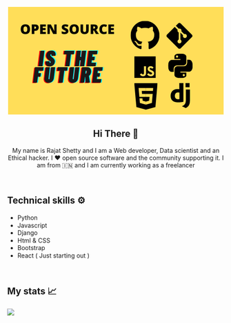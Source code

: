 <p align="center"><img src="opensource.png"></p>

<h2 align="center">Hi There 👋</h2>

<p align="center">My name is Rajat Shetty and I am a Web developer, Data scientist and an Ethical hacker. I ❤️ open source software and the community supporting it. I am from 🇮🇳 and I am currently working as a freelancer
</p><br>

## Technical skills ⚙️
- Python <img src="https://emojis.slackmojis.com/emojis/images/1450319444/32/python.png?1450319444" height=15px width=15px>
- Javascript <img src="https://emojis.slackmojis.com/emojis/images/1450441296/151/javascript.png?1450441296" height=15px width=15px>
- Django
- Html & CSS <img src="https://emojis.slackmojis.com/emojis/images/1470343792/719/html5.png?1470343792" height=15px width=15px>
- Bootstrap
- React ( Just starting out ) <img src="https://emojis.slackmojis.com/emojis/images/1473950148/1161/react.png?1473950148" height=15px width=15px>
<br>

## My stats 📈

<img align="center" src="https://github-readme-stats.vercel.app/api/?username=Ninja-Beta&theme=dark" />

